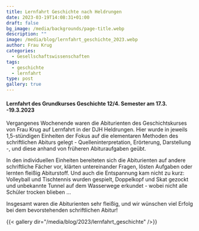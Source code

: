 ```yaml
---
title: Lernfahrt Geschichte nach Heldrungen
date: 2023-03-19T14:08:31+01:00
draft: false
bg_image: /media/backgrounds/page-title.webp
description: ""
image: /media/blog/lernfahrt_geschichte_2023.webp
author: Frau Krug
categories:
  - Gesellschaftswissenschaften
tags:
  - geschichte
  - lernfahrt
type: post
gallery: true
---
```

#### Lernfahrt des Grundkurses Geschichte 12/4. Semester am 17.3. -19.3.2023

Vergangenes Wochenende waren die Abiturienten des Geschichtskurses von Frau Krug auf Lernfahrt in der DJH Heldrungen. Hier wurde in jeweils 1,5-stündigen Einheiten der Fokus auf die elementaren Methoden des schriftlichen Abiturs gelegt - Quelleninterpretation, Erörterung, Darstellung -, und diese anhand von früheren Abituraufgaben geübt.

In den individuellen Einheiten bereiteten sich die Abiturienten auf andere schriftliche Fächer vor, klärten untereinander Fragen, lösten Aufgaben oder lernten fleißig Abiturstoff. Und auch die Entspannung kam nicht zu kurz: Volleyball und Tischtennis wurden gespielt, Doppelkopf und Skat gezockt und unbekannte Tunnel auf dem Wasserwege erkundet - wobei nicht alle Schüler trocken blieben …

Insgesamt waren die Abiturienten sehr fleißig, und wir wünschen viel Erfolg bei dem bevorstehenden schriftlichen Abitur!



{{< gallery dir="/media/blog/2023/lernfahrt_geschichte" />}}


